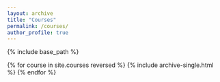 ```yaml
---
layout: archive
title: "Courses"
permalink: /courses/
author_profile: true
---
```


{% include base_path %}

{% for course in site.courses reversed %}
  {% include archive-single.html %}
{% endfor %}
